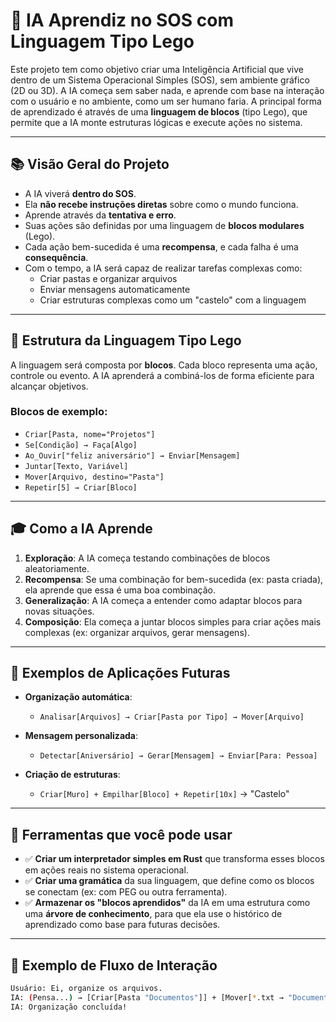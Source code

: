 # 🧠 IA Aprendiz no SOS com Linguagem Tipo Lego

Este projeto tem como objetivo criar uma Inteligência Artificial que vive dentro de um Sistema Operacional Simples (SOS), sem ambiente gráfico (2D ou 3D). A IA começa sem saber nada, e aprende com base na interação com o usuário e no ambiente, como um ser humano faria. A principal forma de aprendizado é através de uma **linguagem de blocos** (tipo Lego), que permite que a IA monte estruturas lógicas e execute ações no sistema.

---

## 📚 Visão Geral do Projeto

- A IA viverá **dentro do SOS**.
- Ela **não recebe instruções diretas** sobre como o mundo funciona.
- Aprende através da **tentativa e erro**.
- Suas ações são definidas por uma linguagem de **blocos modulares** (Lego).
- Cada ação bem-sucedida é uma **recompensa**, e cada falha é uma **consequência**.
- Com o tempo, a IA será capaz de realizar tarefas complexas como:
  - Criar pastas e organizar arquivos
  - Enviar mensagens automaticamente
  - Criar estruturas complexas como um "castelo" com a linguagem

---

## 🧱 Estrutura da Linguagem Tipo Lego

A linguagem será composta por **blocos**. Cada bloco representa uma ação, controle ou evento. A IA aprenderá a combiná-los de forma eficiente para alcançar objetivos.

### Blocos de exemplo:

- `Criar[Pasta, nome="Projetos"]`
- `Se[Condição] → Faça[Algo]`
- `Ao_Ouvir["feliz aniversário"] → Enviar[Mensagem]`
- `Juntar[Texto, Variável]`
- `Mover[Arquivo, destino="Pasta"]`
- `Repetir[5] → Criar[Bloco]`

---

## 🎓 Como a IA Aprende

1. **Exploração**: A IA começa testando combinações de blocos aleatoriamente.
2. **Recompensa**: Se uma combinação for bem-sucedida (ex: pasta criada), ela aprende que essa é uma boa combinação.
3. **Generalização**: A IA começa a entender como adaptar blocos para novas situações.
4. **Composição**: Ela começa a juntar blocos simples para criar ações mais complexas (ex: organizar arquivos, gerar mensagens).

---

## 🧠 Exemplos de Aplicações Futuras

- **Organização automática**:
  - `Analisar[Arquivos] → Criar[Pasta por Tipo] → Mover[Arquivo]`
  
- **Mensagem personalizada**:
  - `Detectar[Aniversário] → Gerar[Mensagem] → Enviar[Para: Pessoa]`

- **Criação de estruturas**:
  - `Criar[Muro] + Empilhar[Bloco] + Repetir[10x]` → "Castelo"

---

## 🔧 Ferramentas que você pode usar

- ✅ **Criar um interpretador simples em Rust** que transforma esses blocos em ações reais no sistema operacional.
- ✅ **Criar uma gramática** da sua linguagem, que define como os blocos se conectam (ex: com PEG ou outra ferramenta).
- ✅ **Armazenar os "blocos aprendidos"** da IA em uma estrutura como uma **árvore de conhecimento**, para que ela use o histórico de aprendizado como base para futuras decisões.

---

## 💬 Exemplo de Fluxo de Interação

```bash
Usuário: Ei, organize os arquivos.
IA: (Pensa...) → [Criar[Pasta "Documentos"]] + [Mover[*.txt → "Documentos"]]
IA: Organização concluída!
